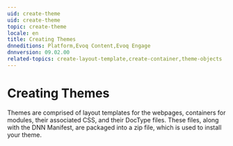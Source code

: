 ```yaml
---
uid: create-theme
uid: create-theme
topic: create-theme
locale: en
title: Creating Themes
dnneditions: Platform,Evoq Content,Evoq Engage
dnnversion: 09.02.00
related-topics: create-layout-template,create-container,theme-objects
---
```


# Creating Themes

Themes are comprised of layout templates for the webpages, containers for modules, their associated CSS, and their DocType files. These files, along with the DNN Manifest, are packaged into a zip file, which is used to install your theme.